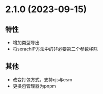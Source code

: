 # 2.1.0 (2023-09-15)

## 特性
+ 增加类型导出
+ 将serachIP方法中的非必要第二个参数移除

## 其他
+ 改变打包方式，支持cjs与esm
+ 更换包管理器为pnpm
